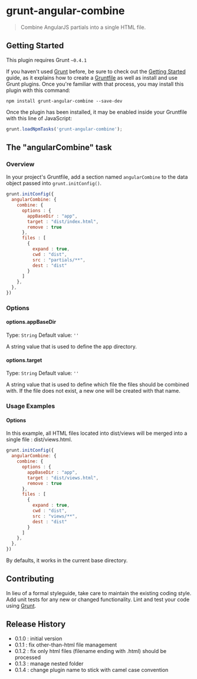 # grunt-angular-combine

> Combine AngularJS partials into a single HTML file.

## Getting Started
This plugin requires Grunt `~0.4.1`

If you haven't used [Grunt](http://gruntjs.com/) before, be sure to check out the [Getting Started](http://gruntjs.com/getting-started) guide, as it explains how to create a [Gruntfile](http://gruntjs.com/sample-gruntfile) as well as install and use Grunt plugins. Once you're familiar with that process, you may install this plugin with this command:

```shell
npm install grunt-angular-combine --save-dev
```

Once the plugin has been installed, it may be enabled inside your Gruntfile with this line of JavaScript:

```js
grunt.loadNpmTasks('grunt-angular-combine');
```

## The "angularCombine" task

### Overview
In your project's Gruntfile, add a section named `angularCombine` to the data object passed into `grunt.initConfig()`.

```js
grunt.initConfig({
  angularCombine: {
    combine: {
      options : {
        appBaseDir : "app",
        target : "dist/index.html",
        remove : true
      },
      files : [
        {
          expand : true,
          cwd : "dist",
          src : "partials/**",
          dest : "dist"
        }
      ]
    },
  },
})
```

### Options

#### options.appBaseDir
Type: `String`
Default value: `''`

A string value that is used to define the app directory.

#### options.target
Type: `String`
Default value: `''`

A string value that is used to define which file the files should be combined with.  If the file does not exist, a new one will be created with that name. 

### Usage Examples

#### Options
In this example, all HTML files located into dist/views will be merged into a single file : dist/views.html. 

```js
grunt.initConfig({
  angularCombine: {
    combine: {
      options : {
        appBaseDir : "app",
        target : "dist/views.html",
        remove : true
      },
      files : [
        {
          expand : true,
          cwd : "dist",
          src : "views/**",
          dest : "dist"
        }
      ]
    },
  },
})
```

By defaults, it works in the current base directory.

## Contributing
In lieu of a formal styleguide, take care to maintain the existing coding style. Add unit tests for any new or changed functionality. Lint and test your code using [Grunt](http://gruntjs.com/).

## Release History

- 0.1.0 : initial version
- 0.1.1 : fix other-than-html file management
- 0.1.2 : fix only html files (filename ending with .html) should be processed
- 0.1.3 : manage nested folder
- 0.1.4 : change plugin name to stick with camel case convention

